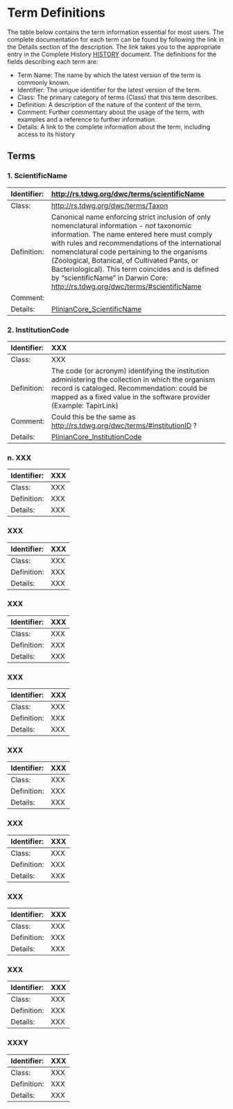 # Term Definitions #

The table below contains the term information essential for most users. The complete documentation for each term can be found by following the link in the Details section of the description. The link takes you to the appropriate entry in the Complete History [HISTORY](HISTORY.md) document. The definitions for the fields describing each term are:
  * Term Name: 	The name by which the latest version of the term is commonly known.
  * Identifier: 	The unique identifier for the latest version of the term.
  * Class: 	The primary category of terms (Class) that this term describes.
  * Definition: 	A description of the nature of the content of the term.
  * Comment: 	Further commentary about the usage of the term, with examples and a reference to further information.
  * Details: 	A link to the complete information about the term, including access to its history

## Terms ##


### 1. ScientificName ###

| Identifier: | http://rs.tdwg.org/dwc/terms/scientificName|
|:------------|:-------------------------------------------|
| Class: | http://rs.tdwg.org/dwc/terms/Taxon|
| Definition: | Canonical name enforcing strict inclusion of only nomenclatural information - _not_ taxonomic information. The name entered here must comply with rules and recommendations of the international nomenclatural code pertaining to the organisms (Zoological, Botanical, of Cultivated Pants, or Bacteriological). This term coincides and is defined by “scientificName” in Darwin Core: http://rs.tdwg.org/dwc/terms/#scientificName|
| Comment: |  |
| Details: |[PlinianCore\_ScientificName](PlinianCore_ScientificName.md)|

### 2. InstitutionCode ###


| Identifier: | XXX |
|:------------|:----|
| Class: | XXX|
| Definition: | The code (or acronym) identifying the institution administering the collection in which the organism record is cataloged. Recommendation: could be mapped as a fixed value in the software provider (Example: TapirLink) |
| Comment: | Could this be the same as http://rs.tdwg.org/dwc/terms/#institutionID ? |
| Details: | [PlinianCore\_InstitutionCode](PlinianCore_InstitutionCode.md) |

### n. XXX ###

| Identifier: | XXX |
|:------------|:----|
| Class: | XXX |
| Definition: | XXX|
| Details: | XXX |

### XXX ###

| Identifier: | XXX |
|:------------|:----|
| Class: | XXX |
| Definition: | XXX|
| Details: | XXX |

### XXX ###

| Identifier: | XXX |
|:------------|:----|
| Class: | XXX |
| Definition: | XXX|
| Details: | XXX |

### XXX ###

| Identifier: | XXX |
|:------------|:----|
| Class: | XXX |
| Definition: | XXX|
| Details: | XXX |

### XXX ###

| Identifier: | XXX |
|:------------|:----|
| Class: | XXX |
| Definition: | XXX|
| Details: | XXX |

### XXX ###

| Identifier: | XXX |
|:------------|:----|
| Class: | XXX |
| Definition: | XXX|
| Details: | XXX |

### XXX ###

| Identifier: | XXX |
|:------------|:----|
| Class: | XXX |
| Definition: | XXX|
| Details: | XXX |

### XXX ###

| Identifier: | XXX |
|:------------|:----|
| Class: | XXX |
| Definition: | XXX|
| Details: | XXX |


### XXXY ###

| Identifier: | XXX |
|:------------|:----|
| Class: | XXX |
| Definition: | XXX|
| Details: | XXX |
